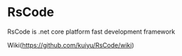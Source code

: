 # RsCode
RsCode is .net core platform fast development framework

Wiki(https://github.com/kuiyu/RsCode/wiki)
